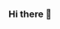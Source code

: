 ### Hi there 👋

<!--
**Azadeh-Rezaei/Azadeh-Rezaei** is a ✨ _special_ ✨ repository because its `README.md` (this file) appears on your GitHub profile.

Here are some ideas to get you started:

- 🔭 I’m currently working on a new project! 
- 💬 Ask me about ...
- 📫 How to reach me: 
      email: rezaei.azade@gmail.com
      portfolio: www.azadeh-rezaei.com
      LinkedIn: www.linkedin.com/in/rezaeiazadeh
                      
